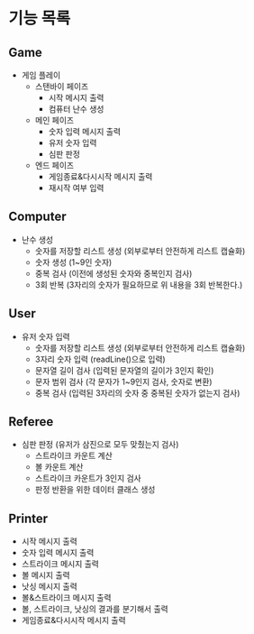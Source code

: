 # 기능 목록

## Game
* 게임 플레이
  * 스탠바이 페이즈
    * 시작 메시지 출력
    * 컴퓨터 난수 생성
  * 메인 페이즈
    * 숫자 입력 메시지 출력
    * 유저 숫자 입력
    * 심판 판정
  * 엔드 페이즈
    * 게임종료&다시시작 메시지 출력
    * 재시작 여부 입력

## Computer
* 난수 생성
  * 숫자를 저장할 리스트 생성 (외부로부터 안전하게 리스트 캡슐화)
  * 숫자 생성 (1~9인 숫자)
  * 중복 검사 (이전에 생성된 숫자와 중복인지 검사)
  * 3회 반복 (3자리의 숫자가 필요하므로 위 내용을 3회 반복한다.)

## User
* 유저 숫자 입력
  * 숫자를 저장할 리스트 생성 (외부로부터 안전하게 리스트 캡슐화)
  * 3자리 숫자 입력 (readLine()으로 입력)
  * 문자열 길이 검사 (입력된 문자열의 길이가 3인지 확인)
  * 문자 범위 검사 (각 문자가 1~9인지 검사, 숫자로 변환)
  * 중복 검사 (입력된 3자리의 숫자 중 중복된 숫자가 없는지 검사)

## Referee
* 심판 판정 (유저가 삼진으로 모두 맞췄는지 검사)
  * 스트라이크 카운트 계산
  * 볼 카운트 계산
  * 스트라이크 카운트가 3인지 검사
  * 판정 반환을 위한 데이터 클래스 생성

## Printer
* 시작 메시지 출력
* 숫자 입력 메시지 출력
* 스트라이크 메시지 출력
* 볼 메시지 출력
* 낫싱 메시지 출력
* 볼&스트라이크 메시지 출력
* 볼, 스트라이크, 낫싱의 결과를 분기해서 출력
* 게임종료&다시시작 메시지 출력